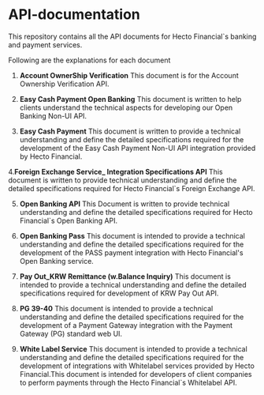 # API-documentation
This repository contains all the API documents for Hecto Financial`s banking and payment services.

Following are the explanations for each document

1. **Account OwnerShip Verification**
   This document is for the Account Ownership Verification API.

3. **Easy Cash Payment Open Banking**
   This document is written to help clients understand the technical aspects for developing our Open Banking Non-UI API.

4. **Easy Cash Payment**
   This document is written to provide a technical understanding and define the detailed specifications required for the development of the Easy Cash Payment Non-UI API integration provided by Hecto Financial.

4.**Foreign Exchange Service_ Integration Specifications API**
   This document is written to provide technical understanding and define the detailed specifications required for Hecto Financial`s Foreign Exchange API.
   
5. **Open Banking API** 
   This Document is written to provide technical understanding and define the detailed specifications required for Hecto Financial`s Open Banking API.
   
7. **Open Banking Pass**
   This document is intended to provide a technical understanding and define the detailed specifications required for the development of the PASS payment integration with Hecto Financial's Open Banking service.

9. **Pay Out_KRW Remittance (w.Balance Inquiry)**
    This document is intended to provide a technical understanding and define the detailed specifications required for development of KRW Pay Out API. 
    

11. **PG 39-40**
    This document is intended to provide a technical understanding and define the detailed specifications required for the development of a Payment Gateway integration with the Payment Gateway (PG) standard web UI.
   
13. **White Label Service**
   This document is intended to provide a technical understanding and define the detailed specifications required for the development of integrations with Whitelabel services provided by Hecto Financial.This document is intended for developers of client companies to 
   perform payments through the Hecto Financial`s Whitelabel API.
   

